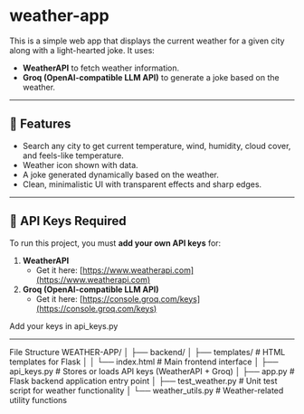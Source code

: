 # weather-app
This is a simple web app that displays the current weather for a given city along with a light-hearted joke. It uses:

- **WeatherAPI** to fetch weather information.
- **Groq (OpenAI-compatible LLM API)** to generate a joke based on the weather.

---

## 🚀 Features

- Search any city to get current temperature, wind, humidity, cloud cover, and feels-like temperature.
- Weather icon shown with data.
- A joke generated dynamically based on the weather.
- Clean, minimalistic UI with transparent effects and sharp edges.

---

## 🔑 API Keys Required

To run this project, you must **add your own API keys** for:

1. **WeatherAPI**  
   - Get it here: [https://www.weatherapi.com](https://www.weatherapi.com)
2. **Groq (OpenAI-compatible LLM API)**  
   - Get it here: [https://console.groq.com/keys](https://console.groq.com/keys)

Add your keys in api_keys.py

---

File Structure
WEATHER-APP/
│
├── backend/
│   ├── templates/               # HTML templates for Flask
│   │   └── index.html           # Main frontend interface
│   ├── api_keys.py              # Stores or loads API keys (WeatherAPI + Groq)
│   ├── app.py                   # Flask backend application entry point
│   ├── test_weather.py          # Unit test script for weather functionality
│   └── weather_utils.py         # Weather-related utility functions


